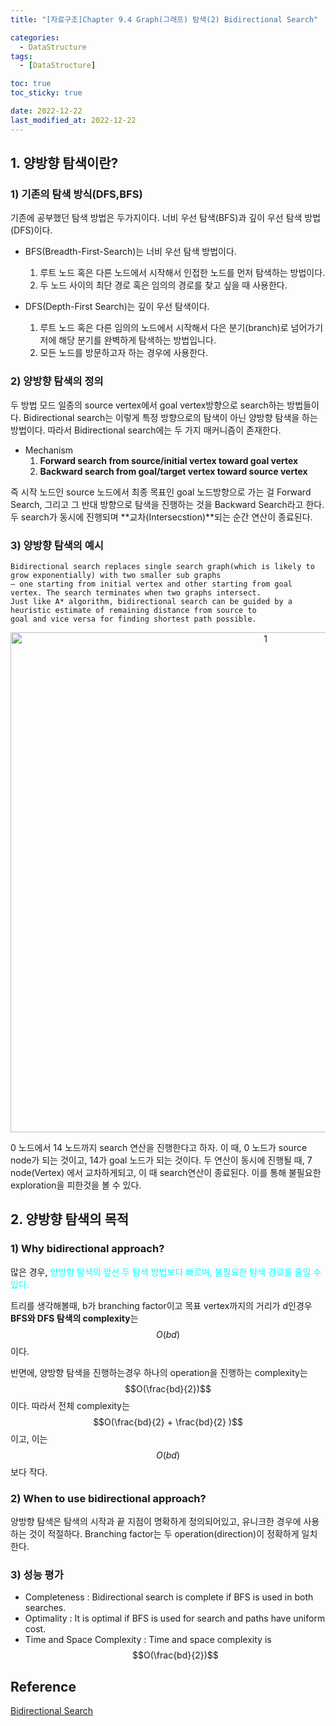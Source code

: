 ```yaml
---
title: "[자료구조]Chapter 9.4 Graph(그래프) 탐색(2) Bidirectional Search"

categories: 
  - DataStructure
tags:
  - [DataStructure]

toc: true
toc_sticky: true

date: 2022-12-22
last_modified_at: 2022-12-22
---
```


##  1. 양방향 탐색이란?
### 1) 기존의 탐색 방식(DFS,BFS)
기존에 공부했던 탐색 방법은 두가지이다. 너비 우선 탐색(BFS)과 깊이 우선 탐색 방법(DFS)이다. 

- BFS(Breadth-First-Search)는 너비 우선 탐색 방법이다. 
  1. 루트 노드 혹은 다른 노드에서 시작해서 인접한 노드를 먼저 탐색하는 방법이다.
  2. 두 노드 사이의 최단 경로 혹은 임의의 경로를 찾고 싶을 때 사용한다.

- DFS(Depth-First Search)는 깊이 우선 탐색이다. 
  1. 루트 노드 혹은 다른 임의의 노드에서 시작해서 다은 분기(branch)로 넘어가기 저에 해당 분기를 완벽하게 탐색하는 방법입니다.
  2. 모든 노드를 방문하고자 하는 경우에 사용한다.

### 2) 양방향 탐색의 정의
두 방법 모드 일종의 source vertex에서 goal vertex방향으로 search하는 방법들이다. Bidirectional search는 이렇게 특정 방향으로의 탐색이 아닌 양방향 탐색을 하는 방법이다.
따라서 Bidirectional search에는 두 가지 매커니즘이 존재한다.
- Mechanism
  1. **Forward search from source/initial vertex toward goal vertex**
  2. **Backward search from goal/target vertex toward source vertex**

즉 시작 노드인 source 노드에서 최종 목표인 goal 노드방향으로 가는 걸 Forward Search, 그리고 그 반대 방향으로 탐색을 진행하는 것을 Backward Search라고 한다.
두 search가 동시에 진행되며 **교차(Intersecstion)**되는 순간 연산이 종료된다.




### 3) 양방향 탐색의 예시
```
Bidirectional search replaces single search graph(which is likely to grow exponentially) with two smaller sub graphs 
– one starting from initial vertex and other starting from goal vertex. The search terminates when two graphs intersect.
Just like A* algorithm, bidirectional search can be guided by a heuristic estimate of remaining distance from source to 
goal and vice versa for finding shortest path possible.
```
<p align="center">
<img width="800" alt="1" src="https://user-images.githubusercontent.com/111734605/208996458-1306ca6e-a645-4277-a89f-a05c969505df.png">
</p>
0 노드에서 14 노드까지 search 연산을 진행한다고 하자. 이 때, 0 노드가 source node가 되는 것이고, 14가 goal 노드가 되는 것이다. 두 연산이 동시에 진행될 때, 7 node(Vertex)
에서 교차하게되고, 이 때 search연산이 종료된다. 이를 통해 불필요한 exploration을 피한것을 볼 수 있다.

## 2. 양방향 탐색의 목적
### 1) Why bidirectional approach?
많은 경우, <span style = "color:aqua">양방향 탐색의 앞선 두 탐색 방법보다 빠르며, 불필요한 탐색 경로를 줄일 수 있다.</span>

트리를 생각해볼때, b가 branching factor이고 목표 vertex까지의 거리가 d인경우 **BFS와 DFS 탐색의 complexity**는 $$ O(bd) $$이다.

반면에, 양방향 탐색을 진행하는경우 하나의 operation을 진행하는 complexity는 $$O(\frac{bd}{2})$$이다. 따라서 전체 complexity는 $$O(\frac{bd}{2} + \frac{bd}{2} )$$이고,
이는 $$O(bd)$$보다 작다.

### 2) When to use bidirectional approach?
양방향 탐색은 탐색의 시작과 끝 지점이 명확하게 정의되어있고, 유니크한 경우에 사용하는 것이 적절하다. Branching factor는 두 operation(direction)이 정확하게 일치한다.

### 3) 성능 평가

- Completeness : Bidirectional search is complete if BFS is used in both searches.
- Optimality   : It is optimal if BFS is used for search and paths have uniform cost.
- Time and Space Complexity : Time and space complexity is $$O(\frac{bd}{2})$$


## Reference
[Bidirectional Search](https://www.geeksforgeeks.org/bidirectional-search/)
